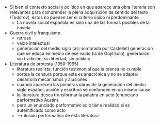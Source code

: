 - Si bien el contexto social y político en que aparece una obra literaria son relevantes para comprender la plena adquisición de sentido del texto (Todorov), éstos no pueden ser el criterio único ni predominante
	- La novela social española es solo una de las formas posibles de la novela
- Guerra civil y franquismo: 
	- retraso 
	- vacío intelectual
	- generación del medio siglo (así nombrada por Castellet) generación que se educa en medio de ese vacío (la de Goytisolo), generación sin tradición, sin libertad, sin público
- Literatura de protesta (1950-1965)
	- literatura realista, función testimonial que la prensa no cumple
	- sortea la censura porque esta es anacrónica y no se adapta: desarrolla mecanismos y alusiones
	- cuando aparecen las primeras obras de la generación del medio siglo español, acción y escritura se confunden en un mismo cause
	- la literatura desea transformar la palabra en acto (enunciado performativo Austin). 
	- pero un enunciado performativo solo tiene realidad si es autentificado como acto
	- --> ilusión performativa de esta literatura: 